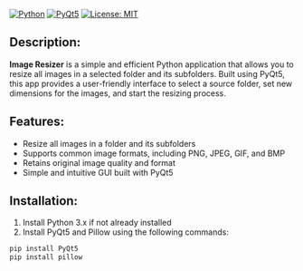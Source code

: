 [![Python](https://img.shields.io/badge/Python-3.x-blue)](https://www.python.org/)
[![PyQt5](https://img.shields.io/badge/GUI-PyQt5-green)](https://www.riverbankcomputing.com/software/pyqt/intro)
[![License: MIT](https://img.shields.io/badge/License-MIT-yellow)](https://opensource.org/licenses/MIT)

## Description:

**Image Resizer** is a simple and efficient Python application that allows you to resize all images in a selected folder and its subfolders. Built using PyQt5, this app provides a user-friendly interface to select a source folder, set new dimensions for the images, and start the resizing process.

## Features:

- Resize all images in a folder and its subfolders
- Supports common image formats, including PNG, JPEG, GIF, and BMP
- Retains original image quality and format
- Simple and intuitive GUI built with PyQt5

## Installation:

1. Install Python 3.x if not already installed
2. Install PyQt5 and Pillow using the following commands:

```bash
pip install PyQt5
pip install pillow
